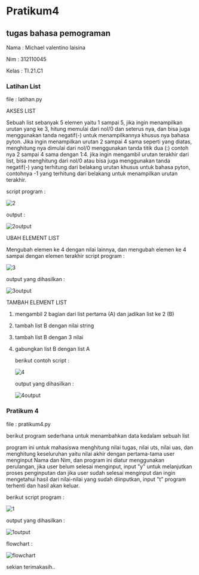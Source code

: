 # Pratikum4
## tugas bahasa pemograman
Nama : Michael valentino laisina<p>
Nim : 312110045<p>
Kelas : TI.21.C1<p>
### Latihan List
file : latihan.py<p>
AKSES LIST<p>
Sebuah list sebanyak 5 elemen yaitu 1 sampai 5, jika ingin menampilkan urutan yang ke 3, hitung memulai dari nol/0 dan seterus nya, dan bisa juga menggunakan tanda negatif(-) untuk menampilkannya khusus nya bahasa pyton. Jika ingin menampilkan urutan 2 sampai 4 sama seperti yang diatas, menghitung nya dimulai dari nol/0 menggunakan tanda titik dua (:) contoh nya 2 sampai 4 sama dengan 1:4. jika ingin mengambil urutan terakhir dari list, bisa menghitung dari nol/0 atau bisa juga menggunakan tanda negatif(-) yang terhitung dari belakang urutan khusus untuk bahasa pyton, contohnya -1 yang terhitung dari belakang untuk menampilkan urutan terakhir.<p>
script program :<p>
![2](img/2.png)<p>
output :<p>
![2output](img/2o.png)<p>
UBAH ELEMENT LIST<p>
Mengubah elemen ke 4 dengan nilai lainnya, dan mengubah elemen ke 4 sampai dengan elemen terakhir
script program :<p> 
![3](img/3.png)<p>
output yang dihasilkan :<p>
![3output](img/3o.png)<p>
TAMBAH ELEMENT LIST<p>
1. mengambil 2 bagian dari list pertama (A) dan jadikan list ke 2 (B)<p>
2. tambah list B dengan nilai string<p>
3. tambah list B dengan 3 nilai<p>
4. gabungkan list B dengan list A<p>
berikut contoh script :<p>
![4](img/4.png)<p>
output yang dihasilkan :<p>
![4output](img/4o.png)<p>
### Pratikum 4
file : pratikum4.py<p>
berikut program sederhana untuk menambahkan data kedalam sebuah list<p>
program ini untuk mahasiswa menghitung nilai tugas, nilai uts, nilai uas, dan menghitung keseluruhan yaitu nilai akhir dengan pertama-tama user menginput Nama dan Nim, dan program ini diatur menggunakan perulangan, jika user belum selesai menginput, input "y" untuk melanjutkan proses penginputan dan jika user sudah selesai menginput dan ingin mengetahui hasil dari nilai-nilai yang sudah diinputkan, input "t" program terhenti dan hasil akan keluar.<p>
berikut script program :<p>
![1](img/1.png)<p>
output yang dihasilkan :<p>
![1output](img/1o.png)<p>
flowchart :<p>
![flowchart](img/flowchart.png)<p>
sekian terimakasih..

